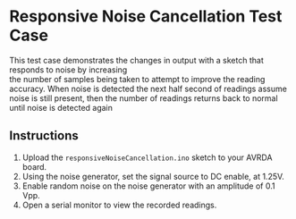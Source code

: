 # Responsive Noise Cancellation Test Case
This test case demonstrates the changes in output with a sketch that responds to noise by increasing  
the number of samples being taken to attempt to improve the reading accuracy. When noise is detected 
the next half second of readings assume noise is still present, then the number of readings returns 
back to normal until noise is detected again

## Instructions
1. Upload the `responsiveNoiseCancellation.ino` sketch to your AVRDA board.
2. Using the noise generator, set the signal source to DC enable, at 1.25V.
3. Enable random noise on the noise generator with an amplitude of 0.1 Vpp. 
4. Open a serial monitor to view the recorded readings.
